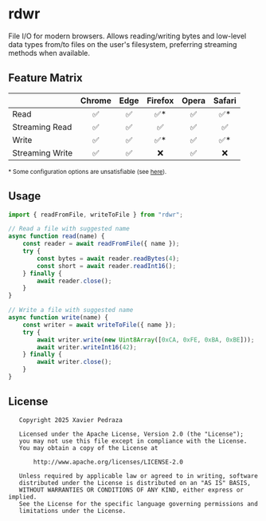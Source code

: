 # rdwr
File I/O for modern browsers. Allows reading/writing bytes and low-level data types
from/to files on the user's filesystem, preferring streaming methods when 
available.

## Feature Matrix
|                 | Chrome | Edge | Firefox | Opera | Safari |
|:----------------|:------:|:----:|:-------:|:-----:|:------:|
| Read            |   ✅    |  ✅   |   ✅*    |   ✅   |   ✅*   |
| Streaming Read  |   ✅    |  ✅   |    ✅    |   ✅   |   ✅    |
| Write           |   ✅    |  ✅   |   ✅*    |   ✅   |   ✅*   |
| Streaming Write |   ✅    |  ✅   |    ❌    |   ✅   |   ❌    |

<sub>* Some configuration options are unsatisfiable (see [here](https://developer.mozilla.org/en-US/docs/Web/API/Window/showOpenFilePicker#browser_compatibility)).</sub>

## Usage
```js
import { readFromFile, writeToFile } from "rdwr";

// Read a file with suggested name
async function read(name) {
    const reader = await readFromFile({ name });
    try {
        const bytes = await reader.readBytes(4);
        const short = await reader.readInt16();
    } finally {
        await reader.close();
    }
}

// Write a file with suggested name
async function write(name) {
    const writer = await writeToFile({ name });
    try {
        await writer.write(new Uint8Array([0xCA, 0xFE, 0xBA, 0xBE]));
        await writer.writeInt16(42);
    } finally {
        await writer.close();
    }
}
```

## License
```text
   Copyright 2025 Xavier Pedraza

   Licensed under the Apache License, Version 2.0 (the "License");
   you may not use this file except in compliance with the License.
   You may obtain a copy of the License at

       http://www.apache.org/licenses/LICENSE-2.0

   Unless required by applicable law or agreed to in writing, software
   distributed under the License is distributed on an "AS IS" BASIS,
   WITHOUT WARRANTIES OR CONDITIONS OF ANY KIND, either express or implied.
   See the License for the specific language governing permissions and
   limitations under the License.
```
